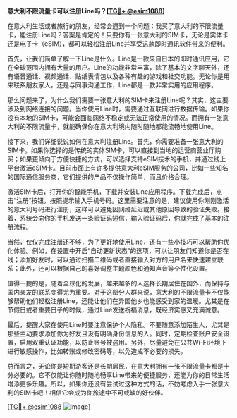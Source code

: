 **意大利不限流量卡可以注册Line吗？[[TG💪+ @esim1088](https://t.me/s/esim1088)]**

在意大利生活或者旅行的朋友，经常会遇到一个问题：我买了意大利的不限流量卡，能注册Line吗？答案是肯定的！只要你有一张意大利的SIM卡，无论是实体卡还是电子卡（eSIM），都可以轻松注册Line并享受这款即时通讯软件带来的便利。

首先，让我们简单了解一下Line是什么。Line是一款来自日本的即时通讯应用，它在全球范围内拥有大量的用户。Line的功能非常丰富，除了基本的文字聊天外，还有语音通话、视频通话、贴纸表情包以及各种有趣的游戏和社交功能。无论你是用来联系朋友家人，还是与同事沟通工作，Line都是一款非常实用的应用程序。

那么问题来了，为什么我们需要一张意大利的SIM卡来注册Line呢？其实，这主要涉及到网络连接的问题。当你使用Line时，需要通过互联网进行数据传输。如果你没有本地的SIM卡，可能会面临网络不稳定或无法正常使用的情况。而拥有一张意大利的不限流量卡，就能确保你在意大利境内随时随地都能流畅地使用Line。

接下来，我们详细说说如何在意大利注册Line。首先，你需要准备一张意大利的SIM卡。如果你选择的是传统的实体SIM卡，可以直接到当地的运营商营业厅购买；如果更倾向于方便快捷的方式，可以选择支持eSIM技术的手机，并通过线上平台激活eSIM卡。目前市面上有许多提供意大利eSIM服务的公司，比如一些知名的国际通信服务商，它们提供的产品不仅操作简单，而且价格合理。

激活SIM卡后，打开你的智能手机，下载并安装Line应用程序。下载完成后，点击“注册”按钮，按照提示输入手机号码。这里需要注意的是，建议使用你刚刚激活的意大利号码进行注册，这样可以避免因网络延迟或其他原因导致的验证失败。接着，系统会向你的手机发送一条验证码短信，输入验证码后，你就完成了基本的注册流程。

当然，仅仅完成注册还不够，为了更好地使用Line，还有一些小技巧可以帮助你优化体验。例如，在设置中开启“自动更新状态”的选项，可以让朋友们知道你是否在线；添加好友时，可以通过扫描二维码或者直接输入对方的用户名来快速建立联系；此外，还可以根据自己的喜好调整主题颜色和通知声音等个性化设置。

值得一提的是，随着全球化的发展，越来越多的人选择长期居住在国外，而保持与国内亲友的联系变得尤为重要。对于这部分人群来说，意大利的不限流量卡不仅能够帮助他们轻松注册Line，还能让他们在异国他乡也能感受到家的温暖。尤其是在节假日或者重要日子的时候，通过Line发送祝福消息，既经济实惠又充满诚意。

最后，提醒大家在使用Line时要注意保护个人隐私。不要随意添加陌生人，尤其是那些主动要求添加你为好友且没有明确身份信息的人。同时，定期检查账户安全设置，启用双重认证功能，以防止账号被盗用。另外，尽量避免在公共Wi-Fi环境下进行敏感操作，比如转账或修改密码等，以免造成不必要的损失。

总而言之，无论你是短期游客还是长期居民，在意大利拥有一张不限流量卡都是十分必要的。它不仅能让你随时随地畅享Line带来的便捷服务，还能为你的日常生活增添更多乐趣。所以，如果你还没有尝试过这种方式的话，不妨考虑入手一张意大利的SIM卡吧！相信它会成为你旅途中不可或缺的好伙伴。

[[TG💪+ @esim1088](https://t.me/s/esim1088) ![Image](https://i.postimg.cc/4NQfJmqS/Snipaste-2025-05-13-00-14-12.png)]